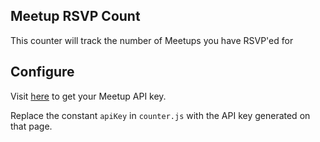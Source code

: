 ## Meetup RSVP Count

This counter will track the number of Meetups you have RSVP'ed for
    
## Configure

Visit [here](https://secure.meetup.com/meetup_api/key/) to get your Meetup API key.

Replace the constant `apiKey` in `counter.js` with the API key generated on that page.
